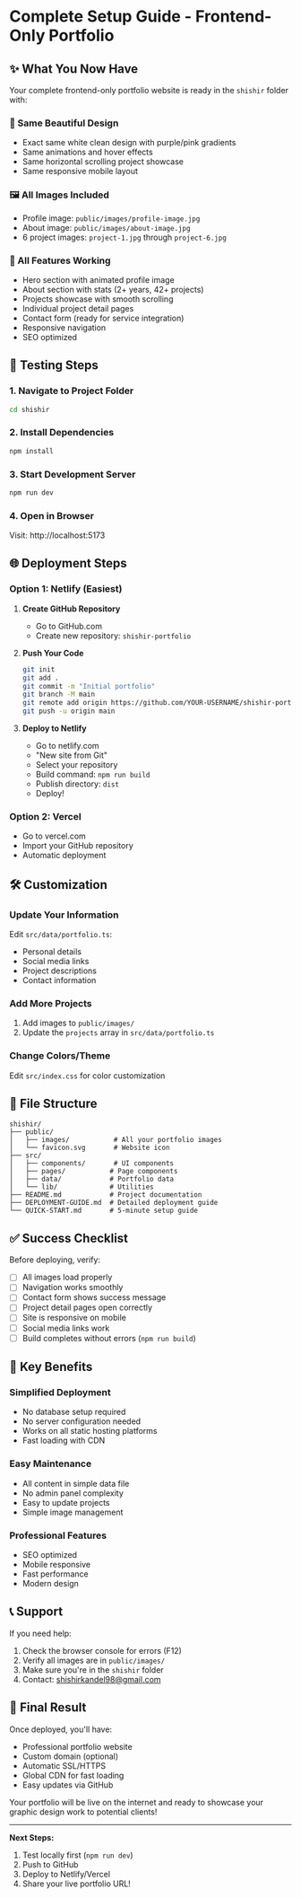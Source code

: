 # Complete Setup Guide - Frontend-Only Portfolio

## ✨ What You Now Have

Your complete frontend-only portfolio website is ready in the `shishir` folder with:

### 🎨 Same Beautiful Design
- Exact same white clean design with purple/pink gradients
- Same animations and hover effects
- Same horizontal scrolling project showcase
- Same responsive mobile layout

### 🖼️ All Images Included
- Profile image: `public/images/profile-image.jpg`
- About image: `public/images/about-image.jpg`
- 6 project images: `project-1.jpg` through `project-6.jpg`

### 📱 All Features Working
- Hero section with animated profile image
- About section with stats (2+ years, 42+ projects)
- Projects showcase with smooth scrolling
- Individual project detail pages
- Contact form (ready for service integration)
- Responsive navigation
- SEO optimized

## 🚀 Testing Steps

### 1. Navigate to Project Folder
```bash
cd shishir
```

### 2. Install Dependencies
```bash
npm install
```

### 3. Start Development Server
```bash
npm run dev
```

### 4. Open in Browser
Visit: http://localhost:5173

## 🌐 Deployment Steps

### Option 1: Netlify (Easiest)

1. **Create GitHub Repository**
   - Go to GitHub.com
   - Create new repository: `shishir-portfolio`

2. **Push Your Code**
   ```bash
   git init
   git add .
   git commit -m "Initial portfolio"
   git branch -M main
   git remote add origin https://github.com/YOUR-USERNAME/shishir-portfolio.git
   git push -u origin main
   ```

3. **Deploy to Netlify**
   - Go to netlify.com
   - "New site from Git"
   - Select your repository
   - Build command: `npm run build`
   - Publish directory: `dist`
   - Deploy!

### Option 2: Vercel
- Go to vercel.com
- Import your GitHub repository
- Automatic deployment

## 🛠️ Customization

### Update Your Information
Edit `src/data/portfolio.ts`:
- Personal details
- Social media links
- Project descriptions
- Contact information

### Add More Projects
1. Add images to `public/images/`
2. Update the `projects` array in `src/data/portfolio.ts`

### Change Colors/Theme
Edit `src/index.css` for color customization

## 📝 File Structure

```
shishir/
├── public/
│   ├── images/           # All your portfolio images
│   └── favicon.svg       # Website icon
├── src/
│   ├── components/       # UI components
│   ├── pages/           # Page components
│   ├── data/            # Portfolio data
│   └── lib/             # Utilities
├── README.md            # Project documentation
├── DEPLOYMENT-GUIDE.md  # Detailed deployment guide
└── QUICK-START.md       # 5-minute setup guide
```

## ✅ Success Checklist

Before deploying, verify:
- [ ] All images load properly
- [ ] Navigation works smoothly
- [ ] Contact form shows success message
- [ ] Project detail pages open correctly
- [ ] Site is responsive on mobile
- [ ] Social media links work
- [ ] Build completes without errors (`npm run build`)

## 🎯 Key Benefits

### Simplified Deployment
- No database setup required
- No server configuration needed
- Works on all static hosting platforms
- Fast loading with CDN

### Easy Maintenance
- All content in simple data file
- No admin panel complexity
- Easy to update projects
- Simple image management

### Professional Features
- SEO optimized
- Mobile responsive
- Fast performance
- Modern design

## 📞 Support

If you need help:
1. Check the browser console for errors (F12)
2. Verify all images are in `public/images/`
3. Make sure you're in the `shishir` folder
4. Contact: shishirkandel98@gmail.com

## 🎉 Final Result

Once deployed, you'll have:
- Professional portfolio website
- Custom domain (optional)
- Automatic SSL/HTTPS
- Global CDN for fast loading
- Easy updates via GitHub

Your portfolio will be live on the internet and ready to showcase your graphic design work to potential clients!

---

**Next Steps:**
1. Test locally first (`npm run dev`)
2. Push to GitHub
3. Deploy to Netlify/Vercel
4. Share your live portfolio URL!